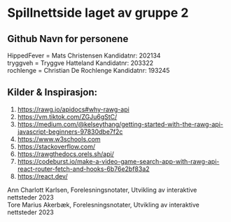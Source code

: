 # Spillnettside laget av gruppe 2

## Github Navn for personene
HippedFever = Mats Christensen Kandidatnr: 202134 \
tryggveh = Tryggve Hatteland Kandidatnr: 203322 \
rochlenge = Christian De Rochlenge Kandidatnr: 193245 

## Kilder & Inspirasjon:

1. https://rawg.io/apidocs#why-rawg-api
2. https://vm.tiktok.com/ZGJu6gStC/
3. https://medium.com/@kelseythang/getting-started-with-the-rawg-api-javascript-beginners-97830dbe7f2c
4. https://www.w3schools.com
5. https://stackoverflow.com/
6. https://rawgthedocs.orels.sh/api/
7. https://codeburst.io/make-a-video-game-search-app-with-rawg-api-react-router-fetch-and-hooks-6b76e2bf83a2
8. https://react.dev/


Ann Charlott Karlsen, Forelesningsnotater, Utvikling av interaktive nettsteder 2023 \
Tore Marius Akerbæk, Forelesningsnotater, Utvikling av interaktive nettsteder 2023
